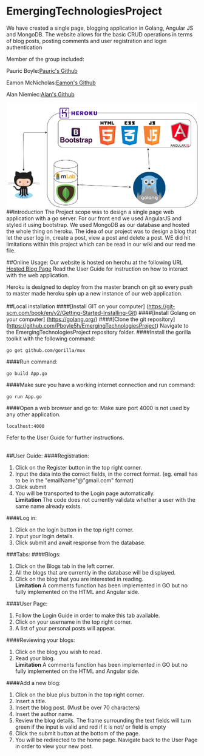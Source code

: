 # EmergingTechnologiesProject
  We have created a single page, blogging application in Golang, Angular JS and MongoDB.
  The website allows for the basic CRUD operations in terms of blog posts, posting comments and user registration and login authentication
  
  Member of the group included:
  
  Pauric Boyle:[Pauric's Github](https://github.com/Pboyle5h)
  
  Eamon McNicholas:[Eamon's Github](https://github.com/DevEMCN)
  
  Alan Niemiec:[Alan's Github](https://github.com/sinderpl)
  
![solarized dualmode](https://github.com/Pboyle5h/EmergingTechnologiesProject/blob/master/ArchitectureDesign.png)
##Introduction 
The Project scope was to design a single page web application with a go server. For our front end we used AngularJS and styled it using bootstrap. We used MongoDB as our database and hosted the whole thing on heroku. The idea of our project was to design a blog that let the user log in, create a post, view a post and delete a post. WE did hit limitations within this project which can be read in our wiki and our read me file.

##Online Usage:
Our website is hosted on herohu at the following URL [Hosted Blog Page](https://goproject.herokuapp.com/)
Read the User Guide for instruction on how to interact with the web application. 

Heroku is designed to deploy from the master branch on git so every push to master made heroku spin up a new instance of our web application.
<br />
<br />
##Local installation
####[Install GIT on your computer] (https://git-scm.com/book/en/v2/Getting-Started-Installing-Git)
####[Install Golang on your computer] (https://golang.org/)
####[Clone the git repository] (https://github.com/Pboyle5h/EmergingTechnologiesProject)
Navigate to the EmergingTechnologiesProject repository folder.
####Install the gorilla toolkit with the following command:
```
go get github.com/gorilla/mux
```
####Run command:
```
go build App.go
```
####Make sure you have a working internet connection and run command:
```
go run App.go
```
####Open a web browser and go to:
Make sure port 4000 is not used by any other application.
```
localhost:4000
```
Fefer to the User Guide for further instructions.
<br />
<br />

##User Guide:
####Registration:
1. Click on the Register button in the top right corner.<br />
2. Input the data into the correct fields, in the correct format. (eg. email has to be in the "emailName"@"gmail.com" format)<br />
3. Click submit<br />
4. You will be transported to the Login page automatically.<br />
  **Limitation** The code does not currently validate whether a user with the same name already exists.

####Log in:
1. Click on the login button in the top right corner.<br />
2. Input your login details.<br />
3. Click submit and await response from the database.<br />

###Tabs:
####Blogs:
1. Click on the Blogs tab in the left corner.<br />
2. All the blogs that are currently in the database will be displayed.<br />
3. Click on the blog that you are interested in reading.<br />
  **Limitation** A comments function has been implemented in GO but no fully implemented on the HTML and Angular side.

####User Page:
1. Follow the Login Guide in order to make this tab available.<br />
2. Click on your username in the top right corner.<br />
3. A list of your personal posts will appear.<br />

####Reviewing your blogs:
1. Click on the blog you wish to read.<br />
2. Read your blog.<br />
  **Limitation** A comments function has been implemented in GO but no fully implemented on the HTML and Angular side.

####Add a new blog:
1. Click on the blue plus button in the top right corner.<br />
2. Insert a title.<br />
3. Insert the blog post. (Must be over 70 characters)<br />
4. Insert the author name.<br />
5. Review the blog details. The frame surrounding the text fields will turn green if the input is valid and red if it is not/ or field is empty<br />
6. Click the submit button at the bottom of the page.<br />
7. You will be redirected to the home page. Navigate back to the User Page in order to view your new post.<br />
